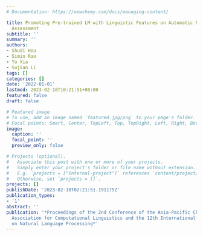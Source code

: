 ```yaml
---
# Documentation: https://wowchemy.com/docs/managing-content/

title: Promoting Pre-trained LM with Linguistic Features on Automatic Readability
  Assessment
subtitle: ''
summary: ''
authors:
- Shudi Hou
- Simin Rao
- Yu Xia
- Sujian Li
tags: []
categories: []
date: '2022-01-01'
lastmod: 2023-02-18T10:21:51+08:00
featured: false
draft: false

# Featured image
# To use, add an image named `featured.jpg/png` to your page's folder.
# Focal points: Smart, Center, TopLeft, Top, TopRight, Left, Right, BottomLeft, Bottom, BottomRight.
image:
  caption: ''
  focal_point: ''
  preview_only: false

# Projects (optional).
#   Associate this post with one or more of your projects.
#   Simply enter your project's folder or file name without extension.
#   E.g. `projects = ["internal-project"]` references `content/project/deep-learning/index.md`.
#   Otherwise, set `projects = []`.
projects: []
publishDate: '2023-02-18T02:21:51.191175Z'
publication_types:
- '1'
abstract: ''
publication: '*Proceedings of the 2nd Conference of the Asia-Pacific Chapter of the
  Association for Computational Linguistics and the 12th International Joint Conference
  on Natural Language Processing*'
---
```

